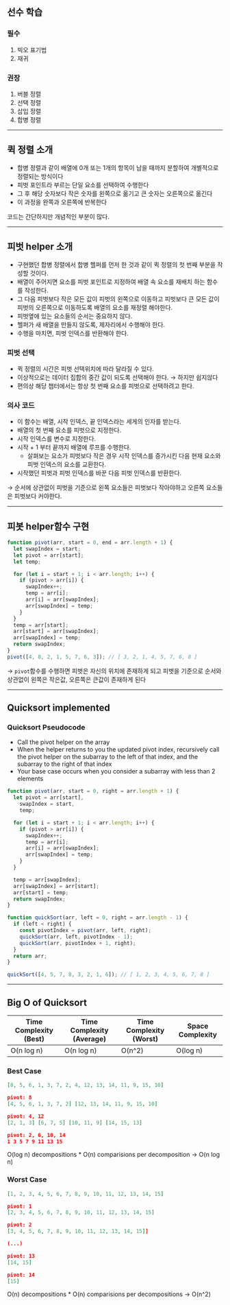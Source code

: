 ## 선수 학습

### 필수

1. 빅오 표기법
2. 재귀

### 권장

1. 버블 정렬
2. 선택 정렬
3. 삽입 정렬
4. 합병 정렬

---

## 퀵 정렬 소개

- 합병 정렬과 같이 배열에 0개 또는 1개의 항목이 남을 때까지 분할하여 개별적으로 정렬되는 방식이다
- 피벗 포인트라 부르는 단일 요소를 선택하여 수행한다
- 그 후 해당 숫자보다 작은 숫자를 왼쪽으로 옮기고 큰 숫자는 오른쪽으로 옮긴다
- 이 과정을 완쪽과 오른쪽에 반복한다

코드는 간단하지만 개념적인 부분이 많다.

---

## 피벗 helper 소개

- 구현했던 합병 정렬에서 합병 헬퍼를 먼저 한 것과 같이 퀵 정렬의 첫 번째 부분을 작성할 것이다.
- 배열이 주어지면 요소를 피벗 포인트로 지정하여 배열 속 요소를 재배치 하는 함수를 작성한다.
- 그 다음 피벗보다 작은 모든 값이 피벗의 왼쪽으로 이동하고 피벗보다 큰 모든 값이 피벗의 오른쪽으로 이동하도록 배열의 요소를 재정렬 해야한다.
- 피벗옆에 있는 요소들의 순서는 중요하지 않다.
- 헬퍼가 새 배열을 만들지 않도록, 제자리에서 수행해야 한다.
- 수행을 마치면, 피벗 인덱스를 반환해야 한다.

### 피벗 선택

- 퀵 정렬의 시간은 피벗 선택위치에 따라 달라질 수 있다.
- 이상적으로는 데이터 집합의 중간 값이 되도록 선택해야 한다. &#8594; 하지만 쉽지않다
- 편의상 해당 챕터에서는 항상 첫 번째 요소를 피벗으로 선택하려고 한다.

### 의사 코드

- 이 함수는 배열, 시작 인덱스, 끝 인덱스라는 세게의 인자를 받는다.
- 배열의 첫 번째 요소를 피벗으로 지정한다.
- 시작 인덱스를 변수로 지정한다.
- 시작 + 1 부터 끝까지 배열에 루프를 수행한다.
  - 살펴보는 요소가 피벗보다 작은 경우 시작 인덱스를 증가시킨 다음 현재 요소와 피벗 인덱스의 요소를 교환한다.
- 시작했던 피벗과 피벗 인덱스를 바꾼 다음 피벗 인덱스를 반환한다.

&#8594; 순서에 상관없이 피벗을 기준으로 왼쪽 요소들은 피벗보다 작아야하고 오른쪽 요소들은 피벗보다 커야한다.

---

## 피봇 helper함수 구현

```js
function pivot(arr, start = 0, end = arr.length + 1) {
  let swapIndex = start;
  let pivot = arr[start];
  let temp;

  for (let i = start + 1; i < arr.length; i++) {
    if (pivot > arr[i]) {
      swapIndex++;
      temp = arr[i];
      arr[i] = arr[swapIndex];
      arr[swapIndex] = temp;
    }
  }
  temp = arr[start];
  arr[start] = arr[swapIndex];
  arr[swapIndex] = temp;
  return swapIndex;
}
pivot([4, 8, 2, 1, 5, 7, 6, 3]); // [ 3, 2, 1, 4, 5, 7, 6, 8 ]
```

&#8594; `pivot`함수를 수행하면 피벗은 자신의 위치에 존재하게 되고 피벗을 기준으로 순서와 상관없이 왼쪽은 작은값, 오른쪽은 큰값이 존재하게 된다

---

## Quicksort implemented

### Quicksort Pseudocode

- Call the pivot helper on the array
- When the helper returns to you the updated pivot index, recursively call the pivot helper on the subarray to the left of that index, and the subarray to the right of that index
- Your base case occurs when you consider a subarray with less than 2 elements

```js
function pivot(arr, start = 0, right = arr.length + 1) {
  let pivot = arr[start],
    swapIndex = start,
    temp;

  for (let i = start + 1; i < arr.length; i++) {
    if (pivot > arr[i]) {
      swapIndex++;
      temp = arr[i];
      arr[i] = arr[swapIndex];
      arr[swapIndex] = temp;
    }
  }

  temp = arr[swapIndex];
  arr[swapIndex] = arr[start];
  arr[start] = temp;
  return swapIndex;
}

function quickSort(arr, left = 0, right = arr.length - 1) {
  if (left < right) {
    const pivotIndex = pivot(arr, left, right);
    quickSort(arr, left, pivotIndex - 1);
    quickSort(arr, pivotIndex + 1, right);
  }
  return arr;
}

quickSort([4, 5, 7, 8, 3, 2, 1, 6]); // [ 1, 2, 3, 4, 5, 6, 7, 8 ]
```

---

## Big O of Quicksort

| Time Complexity (Best) | Time Complexity (Average) | Time Complexity (Worst) | Space Complexity |
| ---------------------- | ------------------------- | ----------------------- | ---------------- |
| O(n log n)             | O(n log n)                | O(n^2)                  | O(log n)         |

### Best Case

```json
[8, 5, 6, 1, 3, 7, 2, 4, 12, 13, 14, 11, 9, 15, 10]

pivot: 8
[4, 5, 6, 1, 3, 7, 2] [12, 13, 14, 11, 9, 15, 10]

pivot: 4, 12
[2, 1, 3] [6, 7, 5] [10, 11, 9] [14, 15, 13]

pivot: 2, 6, 10, 14
1 3 5 7 9 11 13 15
```

O(log n) decompositions \* O(n) comparisions per decomposition
&#8594; O(n log n)

### Worst Case

```json
[1, 2, 3, 4, 5, 6, 7, 8, 9, 10, 11, 12, 13, 14, 15]

pivot: 1
[2, 3, 4, 5, 6, 7, 8, 9, 10, 11, 12, 13, 14, 15]

pivot: 2
[3, 4, 5, 6, 7, 8, 9, 10, 11, 12, 13, 14, 15]]

(...)

pivot: 13
[14, 15]

pivot: 14
[15]
```

O(n) decompositions \* O(n) comparisions per decompositions &#8594; O(n^2)
